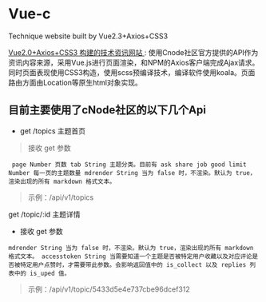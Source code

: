 # Vue-c
Technique website built by Vue2.3+Axios+CSS3 

[ Vue2.0+Axios+CSS3 构建的技术资讯网站 ]() : 
使用Cnode社区官方提供的API作为资讯内容来源，采用Vue.js进行页面渲染，和NPM的Axios客户端完成Ajax请求。同时页面表现使用CSS3构造，使用scss预编译技术，编译软件使用koala。页面路由方面由Location等原生html对象实现。

## 目前主要使用了cNode社区的以下几个Api
* get /topics 主题首页

> 接收 get 参数

` page Number 页数
tab String 主题分类。目前有 ask share job good
limit Number 每一页的主题数量
mdrender String 当为 false 时，不渲染。默认为 true，渲染出现的所有 markdown 格式文本。`
> 示例：/api/v1/topics

get /topic/:id 主题详情

* 接收 get 参数

`mdrender String 当为 false 时，不渲染。默认为 true，渲染出现的所有 markdown 格式文本。
accesstoken String 当需要知道一个主题是否被特定用户收藏以及对应评论是否被特定用户点赞时，才需要带此参数。会影响返回值中的 is_collect 以及 replies 列表中的 is_uped 值。`
> 示例：/api/v1/topic/5433d5e4e737cbe96dcef312
